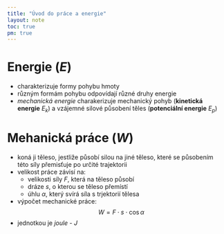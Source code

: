 ```yaml
---
title: "Úvod do práce a energie"
layout: note
toc: true
pm: true
---
```

# Energie ($E$) 
- charakterizuje formy pohybu hmoty
- různým formám pohybu odpovídají různé druhy energie
- _mechanická energie_ charakerizuje mechanický pohyb (**kinetická energie** $E_{k}$) a vzájemné silové působení těles (<strong>potenciální energie</strong> $E_{p}$)
# Mehanická práce ($W$)
- koná ji těleso, jestliže působí silou na jiné těleso, které se působením této síly přemisťuje po určité trajektorii
- velikost práce závisí na:
    - velikosti síly $F$, která na těleso působí
    - dráze $s$, o kterou se těleso přemístí
    - úhlu $\alpha$, který svírá síla s trjektorií tělesa
- výpočet mechanické práce: 
$$W=F\cdot{s}\cdot{\cos{\alpha}}$$
- jednotkou je _joule_ - $J$

